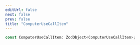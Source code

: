 ```yaml
---
editUrl: false
next: false
prev: false
title: "ComputerUseCallItem"
---
```


```ts
const ComputerUseCallItem: ZodObject<ComputerUseCallItem>;
```
